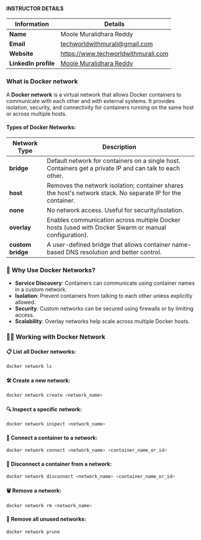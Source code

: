 #### INSTRUCTOR DETAILS

|  Information             | Details                                                                      |
|----------------------    |------------------------------------------------------------------------------|
| **Name**                 | Moole Muralidhara Reddy                                                      |
| **Email**                | techworldwithmurali@gmail.com                                                |
| **Website**              | https://www.techworldwithmurali.com               |
| **LinkedIn profile**     | [Moole Muralidhara Reddy](https://www.linkedin.com/in/moole-muralidhara-reddy) |

### What is Docker network

A **Docker network** is a virtual network that allows Docker containers to communicate with each other and with external systems. It provides isolation, security, and connectivity for containers running on the same host or across multiple hosts.


#### **Types of Docker Networks**:

| Network Type      | Description                                                                                                 |
| ----------------- | ----------------------------------------------------------------------------------------------------------- |
| **bridge**        | Default network for containers on a single host. Containers get a private IP and can talk to each other.    |
| **host**          | Removes the network isolation; container shares the host's network stack. No separate IP for the container. |
| **none**          | No network access. Useful for security/isolation.                                                           |
| **overlay**       | Enables communication across multiple Docker hosts (used with Docker Swarm or manual configuration).        |
| **custom bridge** | A user-defined bridge that allows container name-based DNS resolution and better control.                   |


### 🧠 Why Use Docker Networks?

* **Service Discovery**: Containers can communicate using container names in a custom network.
* **Isolation**: Prevent containers from talking to each other unless explicitly allowed.
* **Security**: Custom networks can be secured using firewalls or by limiting access.
* **Scalability**: Overlay networks help scale across multiple Docker hosts.

### 🧑‍💻 Working with Docker Network

#### 📋 List all Docker networks:

```bash
docker network ls
```

#### 🛠️ Create a new network:

```bash
docker network create <network_name>
```

#### 🔍 Inspect a specific network:

```bash
docker network inspect <network_name>
```

#### 🔗 Connect a container to a network:

```bash
docker network connect <network_name> <container_name_or_id>
```

#### 🔌 Disconnect a container from a network:

```bash
docker network disconnect <network_name> <container_name_or_id>
```

#### 🗑️ Remove a network:

```bash
docker network rm <network_name>
```

#### 🧹 Remove all **unused** networks:

```bash
docker network prune
```
